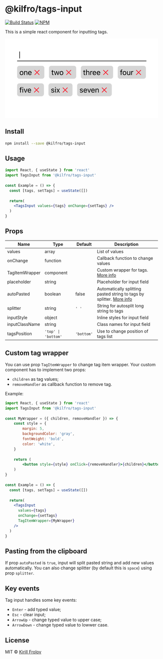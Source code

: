 # @kilfro/tags-input

> 

[![Build Status](https://travis-ci.org/kilfro/tags-input.svg?branch=master)](https://travis-ci.org/kilfro/tags-input) [![NPM](https://img.shields.io/npm/v/@kilfro/tags-input.svg)](https://www.npmjs.com/package/@kilfro/tags-input) 

This is a simple react component for inputting tags.

![demo](https://github.com/kilfro/tags-input/blob/master/demo.png?raw=true)

## Install

```bash
npm install --save @kilfro/tags-input
```

## Usage

```jsx
import React, { useState } from 'react'
import TagsInput from '@kilfro/tags-input'

const Example = () => {
  const [tags, setTags] = useState([])

  return(
    <TagsInput values={tags} onChange={setTags} />
  )
}
```

## Props

Name | Type | Default | Description
--- | --- | --- | ---
values | array | | List of values
onChange | function | | Callback function to change values
TagItemWrapper | component | | Custom wrapper for tags. [More info](#custom-tag-wrapper)
placeholder | string | | Placeholder for input field
autoPasted | boolean | false | Automatically splitting pasted string to tags by splitter. [More info](#pasting-from-the-clipboard)
splitter | string | ```' '``` | String for autosplit long string to tags
inputStyle | object | | Inline styles for input field
inputClassName | string | | Class names for input field
tagsPosition| `'top' \| 'bottom'`| `'bottom'` | Use to change position of tags list

## Custom tag wrapper 

You can use prop `TagItemWrapper` to change tag item wrapper. Your custom component has to implement two props: 
* `children` as tag values;
* `removeHandler` as callback function to remove tag.

Example:

```jsx
import React, { useState } from 'react'
import TagsInput from '@kilfro/tags-input'

const MyWrapper = ({ children, removeHandler }) => {
    const style = {
        margin: 5,
        backgroundColor: 'gray',
        fontWeight: 'bold',
        color: 'white',
    }

    return (
        <button style={style} onClick={removeHandler}>{children}</button>
    )
}

const Example = () => {
  const [tags, setTags] = useState([])

  return(
    <TagsInput 
      values={tags} 
      onChange={setTags} 
      TagItemWrapper={MyWrapper}
    />
  )
}
```
## Pasting from the clipboard

If prop `autoPasted` is `true`, input will split pasted string and add new values automatically.
You can also change splitter (by default this is `space`) using prop `splitter`.

## Key events

Tag input handles some key events:
* `Enter` - add typed value;
* `Esc` - clear input;
* `ArrowUp` - change typed value to upper case;
* `ArrowDown` - change typed value to lowwer case.

## License

MIT © [Kirill Frolov](https://github.com/kilfro)
